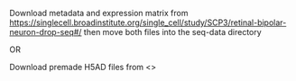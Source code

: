 Download metadata and expression matrix from
https://singlecell.broadinstitute.org/single_cell/study/SCP3/retinal-bipolar-neuron-drop-seq#/
then move both files into the seq-data directory

OR

Download premade H5AD files from <>


